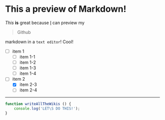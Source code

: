 # This a preview of Markdown!

*This* **is** great because
[I](htttp://github.com/gonzalezlrjesus)
can preview my 
>Github

markdown in a `text editor`! Cool!

- [ ] item 1
    - [ ] item 1-1
    - [ ] item 1-2
    - [ ] item 1-3
    - [ ] item 1-4
- [ ] item 2
    - [x] item 2-3
    - [ ] item 2-4
____

```javascript
function writeAllTheWikis () {
    console.log('LET\S DO THIS!');
}
```